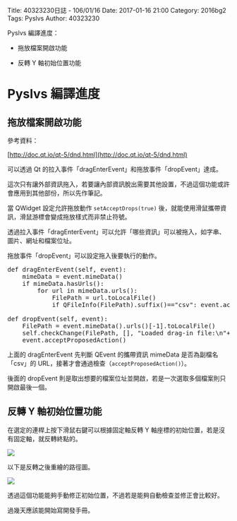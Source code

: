 Title: 40323230日誌 - 106/01/16
Date: 2017-01-16 21:00
Category: 2016bg2
Tags: Pyslvs
Author: 40323230

Pyslvs 編譯進度：

* 拖放檔案開啟功能

* 反轉 Y 軸初始位置功能

<!-- PELICAN_END_SUMMARY -->

Pyslvs 編譯進度
===

拖放檔案開啟功能
---

參考資料：

[http://doc.qt.io/qt-5/dnd.html](http://doc.qt.io/qt-5/dnd.html)

可以透過 Qt 的拉入事件「dragEnterEvent」和拖放事件「dropEvent」達成。

這次只有讓外部資訊拖入，若要讓內部資訊脫出需要其他設置，不過這個功能或許會應用到其他部份，所以先作筆記。

當 QWidget 設定允許拖放動作 `setAcceptDrops(true)` 後，就能使用滑鼠攜帶資訊，滑鼠游標會變成拖放樣式而非禁止符號。

透過拉入事件「dragEnterEvent」可以允許「哪些資訊」可以被拖入，如字串、圖片、網址和檔案位址。

拖放事件「dropEvent」可以設定拖入後要執行的動作。

<pre class="brush: python">
def dragEnterEvent(self, event):
    mimeData = event.mimeData()
    if mimeData.hasUrls():
        for url in mimeData.urls():
            FilePath = url.toLocalFile()
            if QFileInfo(FilePath).suffix()=="csv": event.acceptProposedAction()

def dropEvent(self, event):
    FilePath = event.mimeData().urls()[-1].toLocalFile()
    self.checkChange(FilePath, [], "Loaded drag-in file:\n"+FilePath)
    event.acceptProposedAction()
</pre>

上面的 dragEnterEvent 先判斷 QEvent 的攜帶資訊 mimeData 是否為副檔名「csv」的 URL，接著才會通過檢查（`acceptProposedAction()`）。

後面的 dropEvent 則是取出想要的檔案位址並開啟，若是一次選取多個檔案則只開啟最後一個。

反轉 Y 軸初始位置功能
---

在選定的連桿上按下滑鼠右鍵可以根據固定軸反轉 Y 軸座標的初始位置，若是沒有固定軸，就反轉終點的。

![](https://raw.githubusercontent.com/coursemdetw/project_site_files/gh-pages/files/2016spring/g2/Python_solvespace/0116_01.jpg)

以下是反轉之後重繪的路徑圖。

![](https://raw.githubusercontent.com/coursemdetw/project_site_files/gh-pages/files/2016spring/g2/Python_solvespace/0116_02.jpg)

透過這個功能能夠手動修正初始位置，不過若是能夠自動檢查並修正會比較好。

過幾天應該能開始寫開發手冊。